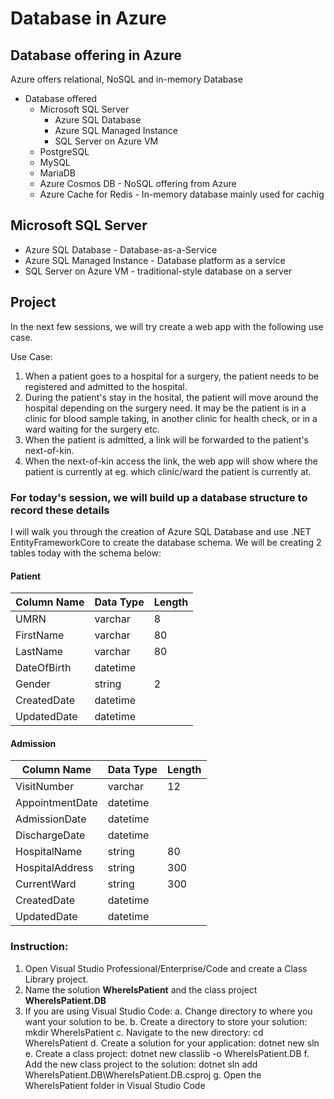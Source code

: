 # Database in Azure

## Database offering in Azure
Azure offers relational, NoSQL and in-memory Database
- Database offered
    - Microsoft SQL Server
        - Azure SQL Database
        - Azure SQL Managed Instance
        - SQL Server on Azure VM
    - PostgreSQL
    - MySQL
    - MariaDB
    - Azure Cosmos DB - NoSQL offering from Azure
    - Azure Cache for Redis - In-memory database mainly used for cachig

## Microsoft SQL Server
- Azure SQL Database - Database-as-a-Service
- Azure SQL Managed Instance - Database platform as a service
- SQL Server on Azure VM - traditional-style database on a server

## Project
In the next few sessions, we will try create a web app with the following use case.

Use Case:
1. When a patient goes to a hospital for a surgery, the patient needs to be registered and admitted to the hospital.
2. During the patient's stay in the hosital, the patient will move around the hospital depending on the surgery need. It may be the patient is in a clinic for blood sample taking, in another clinic for health check, or in a ward waiting for the surgery etc.
3. When the patient is admitted, a link will be forwarded to the patient's next-of-kin.
4. When the next-of-kin access the link, the web app will show where the patient is currently at eg. which clinic/ward the patient is currently at.

### For today's session, we will build up a database structure to record these details
I will walk you through the creation of Azure SQL Database and use .NET EntityFrameworkCore to create the database schema.
We will be creating 2 tables today with the schema below:

#### Patient

| Column Name | Data Type | Length |
|-----------|---------|------|
| UMRN       | varchar  | 8     |
| FirstName  | varchar  | 80    |
| LastName   | varchar  | 80    |
| DateOfBirth | datetime |      |
| Gender     | string   | 2     |
| CreatedDate | datetime |      |
| UpdatedDate | datetime |      |

#### Admission

| Column Name | Data Type | Length |
|-----------|---------|------|
| VisitNumber |varchar  | 12    |
| AppointmentDate | datetime  |    |
| AdmissionDate   | datetime  |    |
| DischargeDate   | datetime |      |
| HospitalName    | string   | 80    |
| HospitalAddress   | string   | 300    |
| CurrentWard   | string   | 300    |
| CreatedDate | datetime |      |
| UpdatedDate| datetime |      |

### Instruction:
1. Open Visual Studio Professional/Enterprise/Code and create a Class Library project. 
2. Name the solution **WhereIsPatient** and the class project **WhereIsPatient.DB**
3. If you are using Visual Studio Code:
	a. Change directory to where you want your solution to be.
    b. Create a directory to store your solution: mkdir WhereIsPatient
    c. Navigate to the new directory: cd WhereIsPatient
    d. Create a solution for your application: dotnet new sln
    e. Create a class project: dotnet new classlib -o WhereIsPatient.DB
    f. Add the new class project to the solution: dotnet sln add WhereIsPatient.DB\WhereIsPatient.DB.csproj
    g. Open the WhereIsPatient folder in Visual Studio Code
